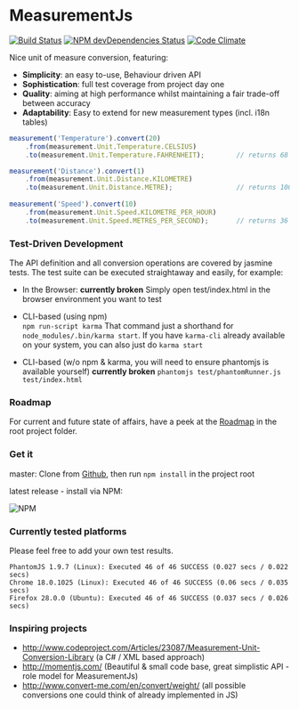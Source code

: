 #     MeasurementJs

[![Build Status](https://travis-ci.org/Philzen/measurement.js.svg?branch=master)](https://travis-ci.org/Philzen/measurement.js)
[![NPM devDependencies Status](https://david-dm.org/philzen/measurement.js/dev-status.svg?theme=shields.io)](https://david-dm.org/philzen/measurement.js#info=devDependencies)
[![Code Climate](https://codeclimate.com/github/Philzen/measurement.js.png)](https://codeclimate.com/github/Philzen/measurement.js)

Nice unit of measure conversion, featuring:
- __Simplicity__: an easy to-use, Behaviour driven API 
- __Sophistication__: full test coverage from project day one
- __Quality__: aiming at high performance whilst maintaining a fair trade-off between accuracy 
- __Adaptability__: Easy to extend for new measurement types (incl. i18n tables)


``` js
measurement('Temperature').convert(20)
    .from(measurement.Unit.Temperature.CELSIUS)
    .to(measurement.Unit.Temperature.FAHRENHEIT);        // returns 68

measurement('Distance').convert(1)
    .from(measurement.Unit.Distance.KILOMETRE)
    .to(measurement.Unit.Distance.METRE);                // returns 1000
    
measurement('Speed').convert(10)
    .from(measurement.Unit.Speed.KILOMETRE_PER_HOUR)
    .to(measurement.Unit.Speed.METRES_PER_SECOND);       // returns 36
```


### Test-Driven Development

The API definition and all conversion operations are covered by jasmine tests. 
The test suite can be executed straightaway and easily, for example:


 - In the Browser: **currently broken**
Simply open test/index.html in the browser environment you want to test

 - CLI-based (using npm)  
`npm run-script karma`
That command just a shorthand for `node_modules/.bin/karma start`. If you have
`karma-cli` already available on your system, you can also just do `karma start`

 - CLI-based (w/o npm & karma, you will need to ensure phantomjs is available yourself)  **currently broken**
`phantomjs test/phantomRunner.js test/index.html`

### Roadmap

For current and future state of affairs, have a peek at the [Roadmap](ROADMAP.md) in the root project folder.

### Get it

master:  Clone from [Github](https://github.com/Philzen/measurement.js/), then run `npm install` in the project root

latest release - install via NPM:

  ![NPM](https://nodei.co/npm/measurementjs.png?downloads=true&stars=true)


### Currently tested platforms

Please feel free to add your own test results.

    PhantomJS 1.9.7 (Linux): Executed 46 of 46 SUCCESS (0.027 secs / 0.022 secs)
    Chrome 18.0.1025 (Linux): Executed 46 of 46 SUCCESS (0.06 secs / 0.035 secs)
    Firefox 28.0.0 (Ubuntu): Executed 46 of 46 SUCCESS (0.037 secs / 0.026 secs)


### Inspiring projects

- http://www.codeproject.com/Articles/23087/Measurement-Unit-Conversion-Library (a C# / XML based approach)
- http://momentjs.com/ (Beautiful & small code base, great simplistic API - role model for MeasurementJs)
- http://www.convert-me.com/en/convert/weight/ (all possible conversions one could think of already implemented in JS)
